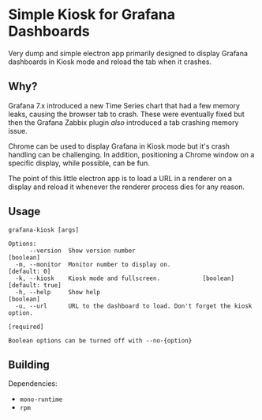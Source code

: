 # Simple Kiosk for Grafana Dashboards

Very dump and simple electron app primarily designed to
display Grafana dashboards in Kiosk mode and reload the tab
when it crashes.

## Why?

Grafana 7.x introduced a new Time Series chart that had
a few memory leaks, causing the browser tab to crash. These
were eventually fixed but then the Grafana Zabbix plugin
_also_ introduced a tab crashing memory issue.

Chrome can be used to display Grafana in Kiosk mode but it's
crash handling can be challenging. In addition, positioning
a Chrome window on a specific display, while possible, can
be fun.

The point of this little electron app is to load a URL in
a renderer on a display and reload it whenever the renderer
process dies for any reason.

## Usage

```
grafana-kiosk [args]

Options:
      --version  Show version number                                   [boolean]
  -m, --monitor  Monitor number to display on.                      [default: 0]
  -k, --kiosk    Kiosk mode and fullscreen.            [boolean] [default: true]
  -h, --help     Show help                                             [boolean]
  -u, --url      URL to the dashboard to load. Don't forget the kiosk option.
                                                                      [required]

Boolean options can be turned off with --no-{option}
```

## Building

Dependencies:

- `mono-runtime`
- `rpm`
